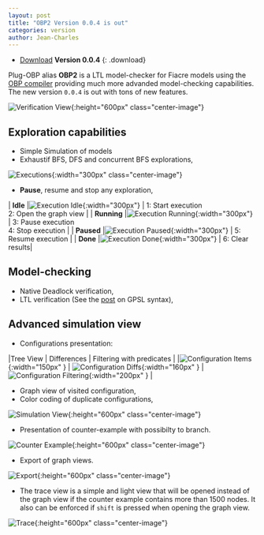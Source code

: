 ```yaml
---
layout: post
title: "OBP2 Version 0.0.4 is out"
categories: version
author: Jean-Charles
---
```


- [Download](https://bintray.com/plug-obp/distributions/download_file?file_path=plug-obp2-0.0.4.zip)
**Version 0.0.4**
{: .download}

Plug-OBP alias **OBP2** is a LTL model-checker for Fiacre models using the [OBP compiler](http://www.obpcdl.org/doku.php) providing much more advanded model-checking capabilities.
The new version `0.0.4` is out with tons of new features.

![Verification View](/images/obp2/0.0.4/VerificationView.png){:height="600px" class="center-image"}

## Exploration capabilities

- Simple Simulation of models
- Exhaustif BFS, DFS and concurrent BFS explorations,

![Executions](/images/obp2/0.0.4/Executions.png){:width="300px" class="center-image"}

- **Pause**, resume and stop any exploration,

| **Idle** |![Execution Idle](/images/obp2/0.0.4/ExecutionIdle.png){:width="300px"} | 1: Start execution <br/> 2: Open the graph view |
| **Running** |![Execution Running](/images/obp2/0.0.4/ExecutionRunning.png){:width="300px"} | 3: Pause execution <br/> 4: Stop execution |
| **Paused** |![Execution Paused](/images/obp2/0.0.4/ExecutionPaused.png){:width="300px"} | 5: Resume execution |
| **Done** |![Execution Done](/images/obp2/0.0.4/ExecutionDone.png){:width="300px"} | 6: Clear results|

## Model-checking

- Native Deadlock verification,
- LTL verification (See the [post](/properties/2018/04/11/ltl/) on GPSL syntax),

## Advanced simulation view

- Configurations presentation:

|Tree View | Differences | Filtering with predicates |
|![Configuration Items](/images/obp2/0.0.4/ConfigurationItems.png){:width="150px" } | ![Configuration Diffs](/images/obp2/0.0.4/ConfigurationDiffs.png){:width="160px" } | ![Configuration Filtering](/images/obp2/0.0.4/ConfigurationFiltering.png){:width="200px" } |

- Graph view of visited configuration,
- Color coding of duplicate configurations,

![Simulation View](/images/obp2/0.0.4/SimulationView.png){:height="600px" class="center-image"}

- Presentation of counter-example with possibilty to branch.

![Counter Example](/images/obp2/0.0.4/CounterExample.png){:height="600px" class="center-image"}

- Export of graph views.

![Export](/images/obp2/0.0.4/GraphExport.png){:height="600px" class="center-image"}

- The trace view is a simple and light view that will be opened instead of the graph view if the counter example contains more than 1500 nodes. It also can be enforced if `shift` is pressed when opening the graph view.

![Trace](/images/obp2/0.0.4/TraceView.png){:height="600px" class="center-image"}
